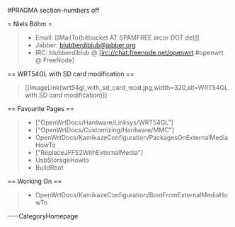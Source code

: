 \#PRAGMA section-numbers off

= Niels Böhm =

> -   Email: \[\[MailTo(bitbucket AT SPAMFREE arcor DOT de)\]\]
> -   Jabber: blubberdiblub@jabber.org
> -   IRC: blubberdiblub @ \[<irc://chat.freenode.net/openwrt> \#openwrt
>     @ FreeNode\]

== WRT54GL with SD card modification ==

> \[\[ImageLink(wrt54gl\_with\_sd\_card\_mod.jpg,width=320,alt=WRT54GL
> with SD card modification)\]\]

== Favourite Pages ==

> -   \["OpenWrtDocs/Hardware/Linksys/WRT54GL"\]
> -   \["OpenWrtDocs/Customizing/Hardware/MMC"\]
> -   OpenWrtDocs/KamikazeConfiguration/PackagesOnExternalMediaHowTo
> -   \["ReplaceJFFS2WithExternalMedia"\]
> -   UsbStorageHowto
> -   BuildRoot

== Working On ==

> -   OpenWrtDocs/KamikazeConfiguration/BootFromExternalMediaHowTo

----CategoryHomepage
